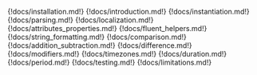 {!docs/installation.md!}
{!docs/introduction.md!}
{!docs/instantiation.md!}
{!docs/parsing.md!}
{!docs/localization.md!}
{!docs/attributes_properties.md!}
{!docs/fluent_helpers.md!}
{!docs/string_formatting.md!}
{!docs/comparison.md!}
{!docs/addition_subtraction.md!}
{!docs/difference.md!}
{!docs/modifiers.md!}
{!docs/timezones.md!}
{!docs/duration.md!}
{!docs/period.md!}
{!docs/testing.md!}
{!docs/limitations.md!}
